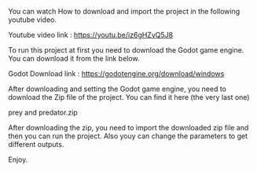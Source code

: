 You can watch How to download and import the project in the following youtube video.

Youtube video link : https://youtu.be/iz6gHZvQ5J8 

To run this project at first you need to download the Godot game engine. You can download it from the link below. 

Godot Download link :   https://godotengine.org/download/windows

After downloading and setting the Godot game engine, you need to download the Zip file of the project. You can find it here (the very last one)

prey and predator.zip

After downloading the zip, you need to import the downloaded zip file and then you can run the project. Also youy can change the parameters to get different outputs.

Enjoy.

